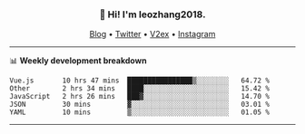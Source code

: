 <h3 align="center">👋 Hi! I'm leozhang2018.</h3>
<p align="center">
  <a href="https://code.leozhang2018.me">Blog</a> •
  <a href="https://twitter.com/leozhang2018">Twitter</a> •
  <a href="https://www.v2ex.com/member/leozhang">V2ex</a> •
  <a href="https://www.instagram.com/leozhanghere">Instagram</a>
</p>

-------

📊 **Weekly development breakdown**
<!--START_SECTION:waka-->
```text
Vue.js       10 hrs 47 mins  ████████████████▒░░░░░░░░   64.72 % 
Other        2 hrs 34 mins   ████░░░░░░░░░░░░░░░░░░░░░   15.42 % 
JavaScript   2 hrs 26 mins   ███▓░░░░░░░░░░░░░░░░░░░░░   14.70 % 
JSON         30 mins         ▓░░░░░░░░░░░░░░░░░░░░░░░░   03.01 % 
YAML         10 mins         ▒░░░░░░░░░░░░░░░░░░░░░░░░   01.05 % 
```
<!--END_SECTION:waka-->
-------
